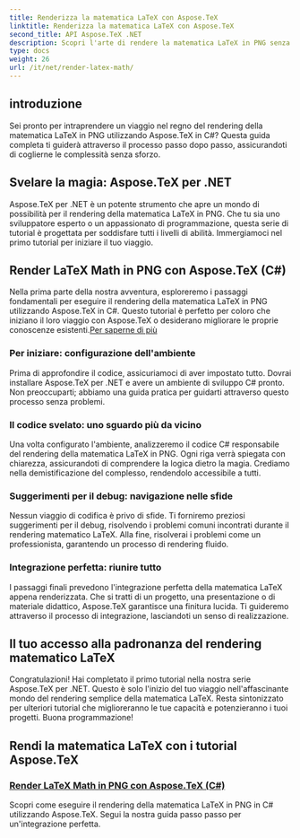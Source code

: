 ```yaml
---
title: Renderizza la matematica LaTeX con Aspose.TeX
linktitle: Renderizza la matematica LaTeX con Aspose.TeX
second_title: API Aspose.TeX .NET
description: Scopri l'arte di rendere la matematica LaTeX in PNG senza sforzo con Aspose.TeX. Padroneggia il processo utilizzando la nostra guida in C#, garantendo l'integrazione per un risultato raffinato.
type: docs
weight: 26
url: /it/net/render-latex-math/
---
```

## introduzione

Sei pronto per intraprendere un viaggio nel regno del rendering della matematica LaTeX in PNG utilizzando Aspose.TeX in C#? Questa guida completa ti guiderà attraverso il processo passo dopo passo, assicurandoti di coglierne le complessità senza sforzo.

## Svelare la magia: Aspose.TeX per .NET

Aspose.TeX per .NET è un potente strumento che apre un mondo di possibilità per il rendering della matematica LaTeX in PNG. Che tu sia uno sviluppatore esperto o un appassionato di programmazione, questa serie di tutorial è progettata per soddisfare tutti i livelli di abilità. Immergiamoci nel primo tutorial per iniziare il tuo viaggio.

## Render LaTeX Math in PNG con Aspose.TeX (C#)

Nella prima parte della nostra avventura, esploreremo i passaggi fondamentali per eseguire il rendering della matematica LaTeX in PNG utilizzando Aspose.TeX in C#. Questo tutorial è perfetto per coloro che iniziano il loro viaggio con Aspose.TeX o desiderano migliorare le proprie conoscenze esistenti.[Per saperne di più](./png-latex-math-renderer-csharp/)

### Per iniziare: configurazione dell'ambiente

Prima di approfondire il codice, assicuriamoci di aver impostato tutto. Dovrai installare Aspose.TeX per .NET e avere un ambiente di sviluppo C# pronto. Non preoccuparti; abbiamo una guida pratica per guidarti attraverso questo processo senza problemi.

### Il codice svelato: uno sguardo più da vicino

Una volta configurato l'ambiente, analizzeremo il codice C# responsabile del rendering della matematica LaTeX in PNG. Ogni riga verrà spiegata con chiarezza, assicurandoti di comprendere la logica dietro la magia. Crediamo nella demistificazione del complesso, rendendolo accessibile a tutti.

### Suggerimenti per il debug: navigazione nelle sfide

Nessun viaggio di codifica è privo di sfide. Ti forniremo preziosi suggerimenti per il debug, risolvendo i problemi comuni incontrati durante il rendering matematico LaTeX. Alla fine, risolverai i problemi come un professionista, garantendo un processo di rendering fluido.

### Integrazione perfetta: riunire tutto

I passaggi finali prevedono l'integrazione perfetta della matematica LaTeX appena renderizzata. Che si tratti di un progetto, una presentazione o di materiale didattico, Aspose.TeX garantisce una finitura lucida. Ti guideremo attraverso il processo di integrazione, lasciandoti un senso di realizzazione.

## Il tuo accesso alla padronanza del rendering matematico LaTeX

Congratulazioni! Hai completato il primo tutorial nella nostra serie Aspose.TeX per .NET. Questo è solo l'inizio del tuo viaggio nell'affascinante mondo del rendering semplice della matematica LaTeX. Resta sintonizzato per ulteriori tutorial che miglioreranno le tue capacità e potenzieranno i tuoi progetti. Buona programmazione!
## Rendi la matematica LaTeX con i tutorial Aspose.TeX
### [Render LaTeX Math in PNG con Aspose.TeX (C#)](./png-latex-math-renderer-csharp/)
Scopri come eseguire il rendering della matematica LaTeX in PNG in C# utilizzando Aspose.TeX. Segui la nostra guida passo passo per un'integrazione perfetta.